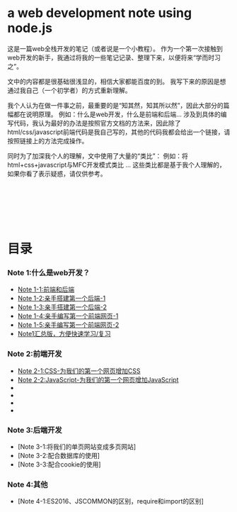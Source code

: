 # a web development note using node.js

这是一篇web全栈开发的笔记（或者说是一个小教程）。
作为一个第一次接触到web开发的新手，我通过将我的一些笔记记录、整理下来，以便将来“学而时习之”。

文中的内容都是很基础很浅显的，相信大家都能百度的到。
我写下来的原因是想通过我自己（一个初学者）的方式重新理解。

我个人认为在做一件事之前，最重要的是“知其然，知其所以然”，因此大部分的篇幅都在说明原理。
例如：什么是web开发，什么是前端和后端...
涉及到具体的编写代码，我认为最好的办法是按照官方文档的方法来，因此除了html/css/javascript前端代码是我自己写的，其他的代码我都会给出一个链接，请按照链接上的方法完成操作。

同时为了加深我个人的理解，文中使用了大量的“类比”：
例如：将html+css+javascript与MFC开发模式类比 ...
这些类比都是基于我个人理解的，如果你看了表示疑惑，请仅供参考。

<br>
<br>
<br>
<br>
<br>

# 目录


### Note 1:什么是web开发？
- [Note 1-1:前端和后端](https://github.com/jiladahe1997/a-web-development-note-using-node.js/blob/master/note1/note1-1.md)
- [Note 1-2:亲手搭建第一个后端-1](https://github.com/jiladahe1997/a-web-development-note-using-node.js/blob/master/note1/note1-2.md)
- [Note 1-3:亲手搭建第一个后端-2](https://github.com/jiladahe1997/a-web-development-note-using-node.js/blob/master/note1/note1-3.md)
- [Note 1-4:亲手编写第一个前端网页-1](https://github.com/jiladahe1997/a-web-development-note-using-node.js/blob/master/note1/note1-4.md)
- [Note 1-5:亲手编写第一个前端网页-2](https://github.com/jiladahe1997/a-web-development-note-using-node.js/blob/master/note1/note1-5.md)
- [Note1汇总版，方便快速学习/复习](https://github.com/jiladahe1997/a-web-development-note-using-node.js/blob/master/note1/note1_all.md)

### Note 2:前端开发
- [Note 2-1:CSS-为我们的第一个网页增加CSS](https://github.com/jiladahe1997/a-web-development-note-using-node.js/blob/master/note2/note2-1.md)
- [Note 2-2:JavaScript-为我们的第一个网页增加JavaScript](https://github.com/jiladahe1997/a-web-development-note-using-node.js/blob/master/note2/note2-2.md)
- [Note 2-3]:\*CSS开发总结
- [Note 2-4]:\*js开发总结
- [Note 2-5]:\*使用webpack"打包"我们的html,css,js文件
- [Note 2-6]:\*使用react框架


### Note 3:后端开发
- [Note 3-1:将我们的单页网站变成多页网站]
- [Note 3-2:配合数据库的使用]
- [Note 3-3:配合cookie的使用]

### Note 4:其他
- [Note 4-1:ES2016、JSCOMMON的区别，require和import的区别]
